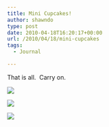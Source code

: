 ```yaml
---
title: Mini Cupcakes!
author: shawndo
type: post
date: 2010-04-18T16:20:17+00:00
url: /2010/04/18/mini-cupcakes
tags:
  - Journal

---
```

That is all.  Carry on.

![](/images/2010/04/DSC1803.jpg)

![](/images/2010/04/DSC1817.jpg)

![](/images/2010/04/DSC1819.jpg)

